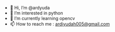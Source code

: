 - 👋 Hi, I’m @ardyuda
- 👀 I’m interested in python
- 🌱 I’m currently learning opencv
- 📫 How to reach me : ardiyudah005@gmail.com

<!---
ardyuda/ardyuda is a ✨ special ✨ repository because its `README.md` (this file) appears on your GitHub profile.
You can click the Preview link to take a look at your changes.
--->
